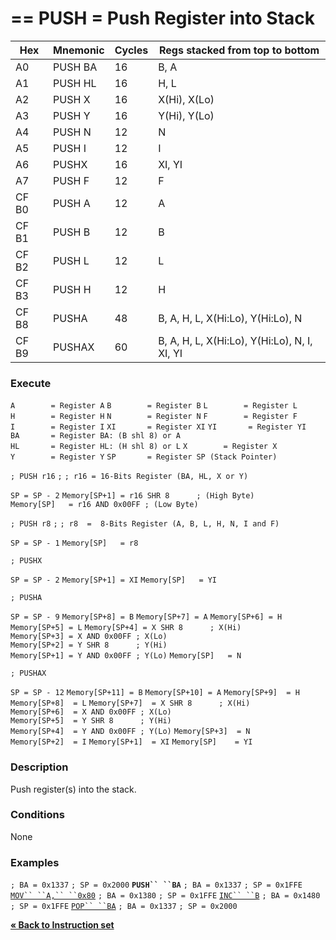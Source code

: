 \== PUSH = Push Register into Stack
==

| Hex   | Mnemonic | Cycles | Regs stacked from top to bottom              |
| ----- | -------- | ------ | -------------------------------------------- |
| A0    | PUSH BA  | 16     | B, A                                         |
| A1    | PUSH HL  | 16     | H, L                                         |
| A2    | PUSH X   | 16     | X(Hi), X(Lo)                                 |
| A3    | PUSH Y   | 16     | Y(Hi), Y(Lo)                                 |
| A4    | PUSH N   | 12     | N                                            |
| A5    | PUSH I   | 12     | I                                            |
| A6    | PUSHX    | 16     | XI, YI                                       |
| A7    | PUSH F   | 12     | F                                            |
| CF B0 | PUSH A   | 12     | A                                            |
| CF B1 | PUSH B   | 12     | B                                            |
| CF B2 | PUSH L   | 12     | L                                            |
| CF B3 | PUSH H   | 12     | H                                            |
| CF B8 | PUSHA    | 48     | B, A, H, L, X(Hi:Lo), Y(Hi:Lo), N            |
| CF B9 | PUSHAX   | 60     | B, A, H, L, X(Hi:Lo), Y(Hi:Lo), N, I, XI, YI |

### Execute

`A        = Register A`
`B        = Register B`
`L        = Register L`
`H        = Register H`
`N        = Register N`
`F        = Register F`
`I        = Register I`
`XI       = Register XI`
`YI       = Register YI`
`BA       = Register BA: (B shl 8) or A`
`HL       = Register HL: (H shl 8) or L`
`X        = Register X`
`Y        = Register Y`
`SP       = Register SP (Stack Pointer)`

`; PUSH r16`
`;`
`; r16 = 16-Bits Register (BA, HL, X or Y)`

`SP = SP - 2`
`Memory[SP+1] = r16 SHR 8      ; (High Byte)`
`Memory[SP]   = r16 AND 0x00FF ; (Low Byte)`

`; PUSH r8`
`;`
`; r8  =  8-Bits Register (A, B, L, H, N, I and F)`

`SP = SP - 1`
`Memory[SP]   = r8`

`; PUSHX`

`SP = SP - 2`
`Memory[SP+1] = XI`
`Memory[SP]   = YI`

`; PUSHA`

`SP = SP - 9`
`Memory[SP+8] = B`
`Memory[SP+7] = A`
`Memory[SP+6] = H`
`Memory[SP+5] = L`
`Memory[SP+4] = X SHR 8      ; X(Hi)`
`Memory[SP+3] = X AND 0x00FF ; X(Lo)`
`Memory[SP+2] = Y SHR 8      ; Y(Hi)`
`Memory[SP+1] = Y AND 0x00FF ; Y(Lo)`
`Memory[SP]   = N`

`; PUSHAX`

`SP = SP - 12`
`Memory[SP+11] = B`
`Memory[SP+10] = A`
`Memory[SP+9]  = H`
`Memory[SP+8]  = L`
`Memory[SP+7]  = X SHR 8      ; X(Hi)`
`Memory[SP+6]  = X AND 0x00FF ; X(Lo)`
`Memory[SP+5]  = Y SHR 8      ; Y(Hi)`
`Memory[SP+4]  = Y AND 0x00FF ; Y(Lo)`
`Memory[SP+3]  = N`
`Memory[SP+2]  = I`
`Memory[SP+1]  = XI`
`Memory[SP]    = YI`

### Description

Push register(s) into the stack.

### Conditions

None

### Examples

`; BA = 0x1337`
`; SP = 0x2000`
**`PUSH`` ``BA`**
`; BA = 0x1337`
`; SP = 0x1FFE`
[`MOV`` ``A,`` ``0x80`](PM_Opc_MOV8.md "wikilink")
`; BA = 0x1380`
`; SP = 0x1FFE`
[`INC`` ``B`](PM_Opc_INC.md "wikilink")
`; BA = 0x1480`
`; SP = 0x1FFE`
[`POP`` ``BA`](PM_Opc_POP.md "wikilink")
`; BA = 0x1337`
`; SP = 0x2000`

[**« Back to Instruction set**](PM_InstructionList.md "wikilink")